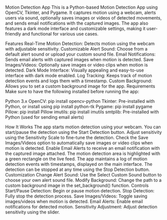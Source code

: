 Motion Detection App
This is a Python-based Motion Detection App using OpenCV, Tkinter, and Pygame. It captures motion using a webcam, alerts users via sound, optionally saves images or videos of detected movements, and sends email notifications with the captured images. The app also features a dark mode interface and customizable settings, making it user-friendly and functional for various use cases.

Features
Real-Time Motion Detection: Detects motion using the webcam with adjustable sensitivity.
Customizable Alert Sound: Choose from a default alert sound or upload your custom sound file.
Email Notifications: Sends email alerts with captured images when motion is detected.
Save Images/Videos: Optionally save images or video clips when motion is detected.
Dark Mode Interface: Visually appealing and easy-to-use interface with dark mode enabled.
Log Tracking: Keeps track of motion detection events and logs them with a timestamp.
Custom Background: Allows you to set a custom background image for the app.
Requirements
Make sure to have the following installed before running the app:

Python 3.x
OpenCV: pip install opencv-python
Tkinter: Pre-installed with Python, or install using pip install python-tk
Pygame: pip install pygame
Pillow: pip install Pillow
imutils: pip install imutils
smtplib: Pre-installed with Python (used for sending email alerts)

How It Works
The app starts motion detection using your webcam.
You can start/pause the detection using the Start Detection button.
Adjust sensitivity using the Sensitivity Scale to fine-tune the detection.
Check the Save Images/Videos option to automatically save images or video clips when motion is detected.
Enable Email Alerts to receive an email notification with the captured image attached.
The motion detection area is highlighted with a green rectangle on the live feed.
The app maintains a log of motion detection events with timestamps, displayed on the main interface.
The detection can be stopped at any time using the Stop Detection button.
Customization
Change Alert Sound: Use the Select Custom Sound button to choose your own alert sound file.
Modify Background: Change the path to a custom background image in the set_background() function.
Controls
Start/Pause Detection: Begin or pause motion detection.
Stop Detection: Fully stop the detection process.
Save Images/Videos: Toggle saving images/videos when motion is detected.
Email Alerts: Enable email notifications for detected motion.
Sensitivity Adjustment: Adjust detection sensitivity using the slider.
